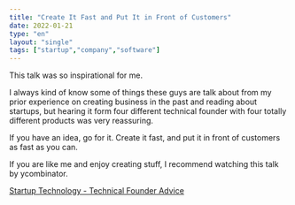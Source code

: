 ```yaml
---
title: "Create It Fast and Put It in Front of Customers"
date: 2022-01-21
type: "en"
layout: "single"
tags: ["startup","company","software"]
---
```

This talk was so inspirational for me.

I always kind of know some of things these guys are talk about from my prior experience on creating business in the past and reading about startups, but hearing it form four different technical founder with four totally different products was very reassuring.

If you have an idea, go for it. Create it fast, and put it in front of customers as fast as you can.

If you are like me and enjoy creating stuff, I recommend watching this talk by ycombinator.

[Startup Technology - Technical Founder Advice](https://youtu.be/tSW-GePDwn4)
